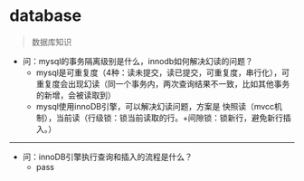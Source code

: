 # database
> 数据库知识
>
- 问：mysql的事务隔离级别是什么，innodb如何解决幻读的问题？
    - mysql是可重复度（4种：读未提交，读已提交，可重复度，串行化），可重复度会出现幻读（同一个事务内，两次查询结果不一致，比如其他事务的新增，会被读取到）
    - mysql使用innoDB引擎，可以解决幻读问题，方案是 快照读（mvcc机制），当前读（行级锁：锁当前读取的行。+间隙锁：锁新行，避免新行插入。）
---
- 问：innoDB引擎执行查询和插入的流程是什么？
    - pass